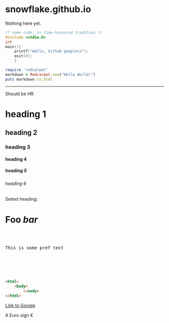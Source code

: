 # snowflake.github.io


Nothing here yet.

```c
/* some code, in time-honoured tradition */
#include <stdio.h>
int
main(){
    printf("Hello, Github people\n");
    exit(0);
    }
```    

```ruby
require 'redcarpet'
markdown = Redcarpet.new("Hello World!")
puts markdown.to_html
```

---
Should be HR 

# heading 1
## heading 2
### heading 3
#### heading 4
##### heading 5
###### heading 6

Setext heading:

Foo *bar*
=========

<pre>
<html>
<body>
<pre>This is some pref text</pre>
</body>
</html>
</pre>

```html
<html>
    <body>
        </oody>
</html>
```
[Link to Google](https://www.google.com/)

A Euro sign &#x20ac;

